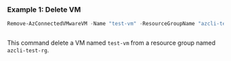 ### Example 1: Delete VM
```powershell
Remove-AzConnectedVMwareVM -Name "test-vm" -ResourceGroupName "azcli-test-rg" -SubscriptionId "204898ee-cd13-4332-b9d4-55ca5c25496d"
```

```output
```

This command delete a VM named `test-vm` from a resource group named `azcli-test-rg`.